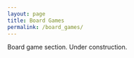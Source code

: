 ```yaml
---
layout: page
title: Board Games
permalink: /board_games/
---
```

Board game section.
Under construction.
